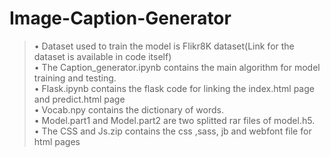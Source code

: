 # Image-Caption-Generator

> • Dataset used to train the model is Flikr8K dataset(Link for the dataset is available in code itself)<br />
> • The Caption_generator.ipynb contains the main algorithm for model training and testing.<br />
> • Flask.ipynb contains the flask code for linking the index.html page and predict.html page<br />
> • Vocab.npy contains the dictionary of words.<br />
> • Model.part1 and Model.part2 are two splitted rar files of model.h5.<br />
> • The CSS and Js.zip contains the css ,sass, jb and webfont file for html pages

